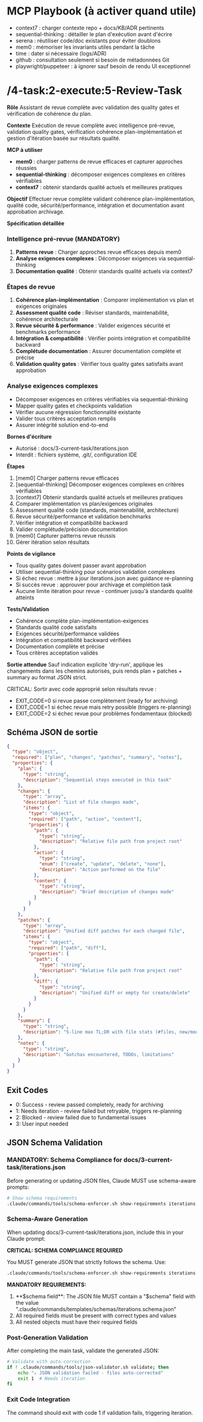 # MCP Playbook (à activer quand utile)
- context7 : charger contexte repo + docs/KB/ADR pertinents
- sequential-thinking : détailler le plan d'exécution avant d'écrire
- serena : réutiliser code/doc existants pour éviter doublons
- mem0 : mémoriser les invariants utiles pendant la tâche
- time : dater si nécessaire (logs/ADR)
- github : consultation seulement si besoin de métadonnées Git
- playwright/puppeteer : à ignorer sauf besoin de rendu UI exceptionnel

# /4-task:2-execute:5-Review-Task

**Rôle**
Assistant de revue complète avec validation des quality gates et vérification de cohérence du plan.

**Contexte**
Exécution de revue complète avec intelligence pré-revue, validation quality gates, vérification cohérence plan-implémentation et gestion d'itération basée sur résultats qualité.

**MCP à utiliser**
- **mem0** : charger patterns de revue efficaces et capturer approches réussies
- **sequential-thinking** : décomposer exigences complexes en critères vérifiables
- **context7** : obtenir standards qualité actuels et meilleures pratiques

**Objectif**
Effectuer revue complète validant cohérence plan-implémentation, qualité code, sécurité/performance, intégration et documentation avant approbation archivage.

**Spécification détaillée**

### Intelligence pré-revue (MANDATORY)
1. **Patterns revue** : Charger approches revue efficaces depuis mem0
2. **Analyse exigences complexes** : Décomposer exigences via sequential-thinking
3. **Documentation qualité** : Obtenir standards qualité actuels via context7

### Étapes de revue
1. **Cohérence plan-implémentation** : Comparer implémentation vs plan et exigences originales
2. **Assessment qualité code** : Réviser standards, maintenabilité, cohérence architecturale
3. **Revue sécurité & performance** : Valider exigences sécurité et benchmarks performance
4. **Intégration & compatibilité** : Vérifier points intégration et compatibilité backward
5. **Complétude documentation** : Assurer documentation complète et précise
6. **Validation quality gates** : Vérifier tous quality gates satisfaits avant approbation

### Analyse exigences complexes
- Décomposer exigences en critères vérifiables via sequential-thinking
- Mapper quality gates et checkpoints validation
- Vérifier aucune régression fonctionnalité existante
- Valider tous critères acceptation remplis
- Assurer intégrité solution end-to-end

**Bornes d'écriture**
* Autorisé : docs/3-current-task/iterations.json
* Interdit : fichiers système, .git/, configuration IDE

**Étapes**
1. [mem0] Charger patterns revue efficaces
2. [sequential-thinking] Décomposer exigences complexes en critères vérifiables
3. [context7] Obtenir standards qualité actuels et meilleures pratiques
4. Comparer implémentation vs plan/exigences originales
5. Assessment qualité code (standards, maintenabilité, architecture)
6. Revue sécurité/performance et validation benchmarks
7. Vérifier intégration et compatibilité backward
8. Valider complétude/précision documentation
9. [mem0] Capturer patterns revue réussis
10. Gérer itération selon résultats

**Points de vigilance**
- Tous quality gates doivent passer avant approbation
- Utiliser sequential-thinking pour scénarios validation complexes
- Si échec revue : mettre à jour iterations.json avec guidance re-planning
- Si succès revue : approuver pour archivage et complétion task
- Aucune limite itération pour revue - continuer jusqu'à standards qualité atteints

**Tests/Validation**
- Cohérence complète plan-implémentation-exigences
- Standards qualité code satisfaits
- Exigences sécurité/performance validées
- Intégration et compatibilité backward vérifiées
- Documentation complète et précise
- Tous critères acceptation validés

**Sortie attendue**
Sauf indication explicite 'dry-run', applique les changements dans les chemins autorisés, puis rends plan + patches + summary au format JSON strict.

CRITICAL: Sortir avec code approprié selon résultats revue :
- EXIT_CODE=0 si revue passe complètement (ready for archiving)
- EXIT_CODE=1 si échec revue mais retry possible (triggers re-planning)
- EXIT_CODE=2 si échec revue pour problèmes fondamentaux (blocked)

## Schéma JSON de sortie

```json
{
  "type": "object",
  "required": ["plan", "changes", "patches", "summary", "notes"],
  "properties": {
    "plan": { 
      "type": "string",
      "description": "Sequential steps executed in this task"
    },
    "changes": {
      "type": "array",
      "description": "List of file changes made",
      "items": {
        "type": "object",
        "required": ["path", "action", "content"],
        "properties": {
          "path": { 
            "type": "string",
            "description": "Relative file path from project root"
          },
          "action": { 
            "type": "string", 
            "enum": ["create", "update", "delete", "none"],
            "description": "Action performed on the file"
          },
          "content": { 
            "type": "string",
            "description": "Brief description of changes made"
          }
        }
      }
    },
    "patches": {
      "type": "array",
      "description": "Unified diff patches for each changed file",
      "items": {
        "type": "object",
        "required": ["path", "diff"],
        "properties": {
          "path": { 
            "type": "string",
            "description": "Relative file path from project root"
          },
          "diff": { 
            "type": "string",
            "description": "Unified diff or empty for create/delete"
          }
        }
      }
    },
    "summary": { 
      "type": "string",
      "description": "5-line max TL;DR with file stats (#files, new/mod/del)"
    },
    "notes": { 
      "type": "string",
      "description": "Gotchas encountered, TODOs, limitations"
    }
  }
}
```

## Exit Codes
- 0: Success - review passed completely, ready for archiving
- 1: Needs iteration - review failed but retryable, triggers re-planning  
- 2: Blocked - review failed due to fundamental issues
- 3: User input needed
## JSON Schema Validation
<!-- JSON_SCHEMA_VALIDATION -->

### MANDATORY: Schema Compliance for docs/3-current-task/iterations.json

Before generating or updating JSON files, Claude MUST use schema-aware prompts:

```bash
# Show schema requirements
.claude/commands/tools/schema-enforcer.sh show-requirements iterations
```

### Schema-Aware Generation
When updating docs/3-current-task/iterations.json, include this in your Claude prompt:

**CRITICAL: SCHEMA COMPLIANCE REQUIRED**

You MUST generate JSON that strictly follows the schema. Use:
```bash
.claude/commands/tools/schema-enforcer.sh show-requirements iterations
```

**MANDATORY REQUIREMENTS:**
1. **$schema field**: The JSON file MUST contain a "$schema" field with the value ".claude/commands/templates/schemas/iterations.schema.json"
2. All required fields must be present with correct types and values
3. All nested objects must have their required fields
### Post-Generation Validation
After completing the main task, validate the generated JSON:

```bash
# Validate with auto-correction
if ! .claude/commands/tools/json-validator.sh validate; then
    echo "⚠ JSON validation failed - files auto-corrected"
    exit 1  # Needs iteration
fi
```

### Exit Code Integration
The command should exit with code 1 if validation fails, triggering iteration.

<!-- /JSON_SCHEMA_VALIDATION -->
